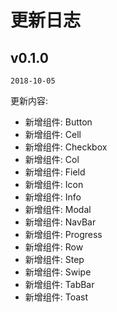 # 更新日志
## v0.1.0

`2018-10-05`

更新内容:
+ 新增组件: Button
+ 新增组件: Cell
+ 新增组件: Checkbox
+ 新增组件: Col
+ 新增组件: Field
+ 新增组件: Icon
+ 新增组件: Info
+ 新增组件: Modal
+ 新增组件: NavBar
+ 新增组件: Progress
+ 新增组件: Row
+ 新增组件: Step
+ 新增组件: Swipe
+ 新增组件: TabBar
+ 新增组件: Toast
